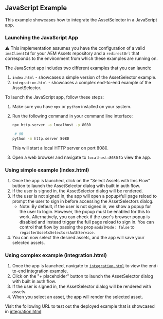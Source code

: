 ## JavaScript Example

This example showcases how to integrate the AssetSelector in a JavaScript app.

### Launching the JavaScript App

:warning: This implementation assumes you have the configuration of a valid `imsClientId` for your AEM Assets repository and a `redirectUrl` that corresponds to the environment from which these examples are running on.

The JavaScript app includes two different examples that you can launch:

1. `index.html` - showcases a simple version of the AssetSelector example.
2. `integration.html` - showcases a complex end-to-end example of the AssetSelector.

To launch the JavaScript app, follow these steps:

1. Make sure you have `npx` or `python` installed on your system.
2. Run the following command in your command line interface:

   ``` bash
   npx http-server -a localhost -p 8080
    
    # OR
   python -m http.server 8080
   ```

   This will start a local HTTP server on port 8080.

3. Open a web browser and navigate to `localhost:8080` to view the app.

### Using simple example (index.html)

1. Once the app is launched, click on the "Select Assets with Ims Flow" button to launch the AssetSelector dialog with built in auth flow.
2. If the user is signed in, the AssetSelector dialog will be rendered.
3. If the user is not signed in, the app will open a popup/full page reload to prompt the user to sign in before accessing the AssetSelectors dialog.
   - Note: By default, if the user is not signed in, we show a popup for the user to login. However, the popup must be enabled for this to work. Alternatively, you can check if the user's browser popup is disabled and instead trigger the full page reload to sign in. You can control that flow by passing the prop `modalMode: false` to `registerAssetsSelectorsAuthService`.
4. You can now select the desired assets, and the app will save your selected assets.

### Using complex example (integration.html)

1. Once the app is launched, navigate to [`integration.html`](https://localhost:8080:integration.html) to view the end-to-end integration example.
2. Click on the "+ placeholder" button to launch the AssetSelector dialog with built in auth flow.
3. If the user is signed in, the AssetSelector dialog will be rendered with assets.
4. When you select an asset, the app will render the selected asset.

Visit the following URL to test out the deployed example that is showcased in [integration.html][selectors-vanillajs-demo]

[selectors-vanillajs-demo]: https://experience.adobe.com/solutions/CQ-assets-selectors/static-assets/resources/integration/integration.html
